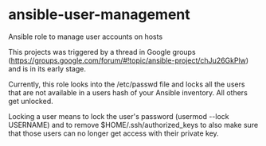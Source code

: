 ansible-user-management
=======================

Ansible role to manage user accounts on hosts

This projects was triggered by a thread in Google groups (https://groups.google.com/forum/#!topic/ansible-project/chJu26GkPlw) and is in its early stage.

Currently, this role looks into the /etc/passwd file and locks all the users that are not available in a users hash of your Ansible inventory. All others get unlocked.

Locking a user means to lock the user's password (usermod --lock USERNAME) and to remove $HOME/.ssh/authorized_keys to also make sure that those users can no longer get access with their private key.
